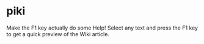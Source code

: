 # piki
Make the F1 key actually do some Help! Select any text and press the F1 key to get a quick preview of the Wiki article.
